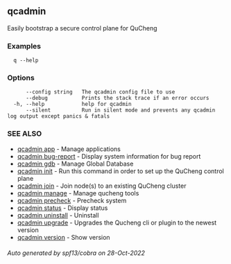 ## qcadmin

Easily bootstrap a secure control plane for QuCheng

### Examples

```
  q --help
```

### Options

```
      --config string   The qcadmin config file to use
      --debug           Prints the stack trace if an error occurs
  -h, --help            help for qcadmin
      --silent          Run in silent mode and prevents any qcadmin log output except panics & fatals
```

### SEE ALSO

* [qcadmin app](qcadmin_app.md)	 - Manage applications
* [qcadmin bug-report](qcadmin_bug-report.md)	 - Display system information for bug report
* [qcadmin gdb](qcadmin_gdb.md)	 - Manage Global Database
* [qcadmin init](qcadmin_init.md)	 - Run this command in order to set up the QuCheng control plane
* [qcadmin join](qcadmin_join.md)	 - Join node(s) to an existing QuCheng cluster
* [qcadmin manage](qcadmin_manage.md)	 - Manage qucheng tools
* [qcadmin precheck](qcadmin_precheck.md)	 - Precheck system
* [qcadmin status](qcadmin_status.md)	 - Display status
* [qcadmin uninstall](qcadmin_uninstall.md)	 - Uninstall
* [qcadmin upgrade](qcadmin_upgrade.md)	 - Upgrades the Qucheng cli or plugin to the newest version
* [qcadmin version](qcadmin_version.md)	 - Show version

###### Auto generated by spf13/cobra on 28-Oct-2022
